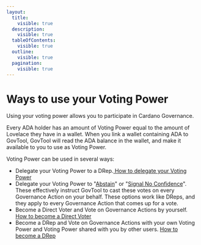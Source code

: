 ```yaml
---
layout:
  title:
    visible: true
  description:
    visible: true
  tableOfContents:
    visible: true
  outline:
    visible: true
  pagination:
    visible: true
---
```


# Ways to use your Voting Power

Using your voting power allows you to participate in Cardano Governance.

Every ADA holder has an amount of Voting Power equal to the amount of Lovelace they have in a wallet. When you link a wallet containing ADA to GovTool, GovTool will read the ADA balance in the wallet, and make it available to you to use as Voting Power.

Voting Power can be used in several ways:

* Delegate your Voting Power to a DRep.[ How to delegate your Voting Power](../about/what-is-cardano-govtool/govtool-functions/delegating/delegate-to-a-drep.md)
* Delegate your Voting Power to "[Abstain](../about/what-is-cardano-govtool/govtool-functions/delegating/abstain-from-every-vote.md)" or "[Signal No Confidence](../about/what-is-cardano-govtool/govtool-functions/delegating/signal-no-confidence-on-every-vote.md)". These effectively instruct GovTool to cast these votes on every Governance Action on your behalf. These options work like DReps, and they apply to every Governance Action that comes up for a vote.
* Become a Direct Voter and Vote on Governance Actions by yourself. [How to become a Direct Voter](../about/what-is-cardano-govtool/govtool-functions/direct-voting.md)
* Become a DRep and Vote on Governance Actions with your own Voting Power and Voting Power shared with you by other users. [How to become a DRep](../about/what-is-cardano-govtool/govtool-functions/dreps/register-as-a-drep.md)
